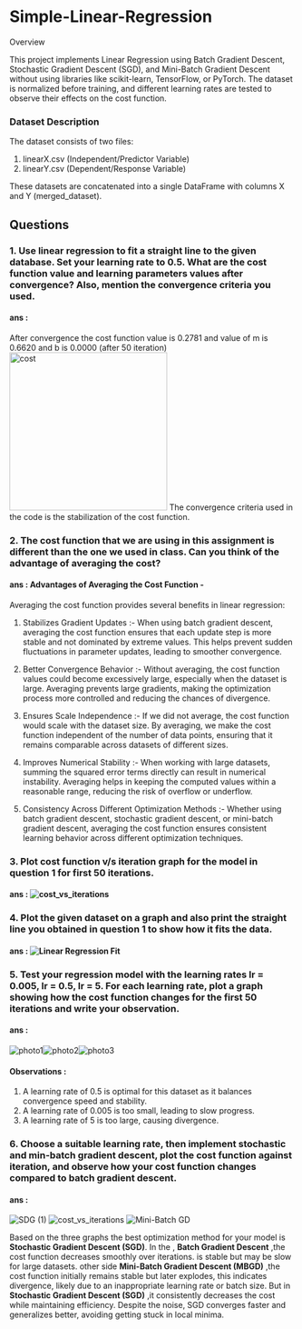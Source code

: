 # Simple-Linear-Regression


Overview

This project implements Linear Regression using Batch Gradient Descent, Stochastic Gradient Descent (SGD), and Mini-Batch Gradient Descent without using libraries like scikit-learn, TensorFlow, or PyTorch. The dataset is normalized before training, and different learning rates are tested to observe their effects on the cost function.

### Dataset Description
The dataset consists of two files:

1. linearX.csv (Independent/Predictor Variable)
2. linearY.csv (Dependent/Response Variable)

These datasets are concatenated into a single DataFrame with columns X and Y (merged_dataset).

## Questions

### 1. Use linear regression to fit a straight line to the given database. Set your learning rate to 0.5. What are the cost function value and learning parameters values after convergence? Also, mention the convergence criteria you used.
#### ans : 
After convergence the cost function value is 0.2781 and value of m is 0.6620 and b is 0.0000 (after 50 iteration)
<img width="278" alt="cost" src="https://github.com/user-attachments/assets/ded174f8-5459-48ed-bcc3-c15f3867c64f" />
The convergence criteria used in the code is the stabilization of the cost function.

### 2. The cost function that we are using in this assignment is different than the one we used in class. Can you think of the advantage of averaging the cost?
#### ans : Advantages of Averaging the Cost Function -
Averaging the cost function provides several benefits in linear regression:

1. Stabilizes Gradient Updates :-
     When using batch gradient descent, averaging the cost function ensures that each update step is more stable and not dominated by extreme values. This helps prevent 
     sudden fluctuations in parameter updates, leading to smoother convergence.

2. Better Convergence Behavior :-
     Without averaging, the cost function values could become excessively large, especially when the dataset is large. Averaging prevents large gradients, making the 
     optimization process more controlled and reducing the chances of divergence.

3. Ensures Scale Independence :-
     If we did not average, the cost function would scale with the dataset size. By averaging, we make the cost function independent of the number of data points, ensuring 
     that it remains comparable across datasets of different sizes.

4. Improves Numerical Stability :-
     When working with large datasets, summing the squared error terms directly can result in numerical instability. Averaging helps in keeping the computed values within a 
     reasonable range, reducing the risk of overflow or underflow.

5. Consistency Across Different Optimization Methods :-
     Whether using batch gradient descent, stochastic gradient descent, or mini-batch gradient descent, averaging the cost function ensures consistent learning behavior 
     across different optimization techniques.

### 3. Plot cost function v/s iteration graph for the model in question 1 for first 50 iterations.
#### ans : ![cost_vs_iterations](https://github.com/user-attachments/assets/fbb78a09-0248-4ca2-bd86-49bf75be5990)


### 4. Plot the given dataset on a graph and also print the straight line you obtained in question 1 to show how it fits the data.
#### ans : ![Linear Regression Fit](https://github.com/user-attachments/assets/aaf48fba-396c-48b7-900c-22f645cea2af)

### 5. Test your regression model with the learning rates lr = 0.005, lr = 0.5, lr = 5. For each learning rate, plot a graph showing how the cost function changes for the first 50 iterations and write your observation.
#### ans : 
![photo1](https://github.com/user-attachments/assets/9c7cbf71-da41-4837-8a5f-193ba4b8441e)![photo2](https://github.com/user-attachments/assets/cb083032-8878-4d91-908d-86b6468ad677)![photo3](https://github.com/user-attachments/assets/45b7ea01-44a9-4351-a86a-d36114e62193)

#### Observations : 
   1. A learning rate of 0.5 is optimal for this dataset as it balances convergence speed and stability.
   2. A learning rate of 0.005 is too small, leading to slow progress.
   3. A learning rate of 5 is too large, causing divergence.

### 6. Choose a suitable learning rate, then implement stochastic and min-batch gradient descent, plot the cost function against iteration, and observe how your cost function changes compared to batch gradient descent.
#### ans :
![SDG (1)](https://github.com/user-attachments/assets/7877df28-2d50-41bb-a33f-bce0a2ad4553)
![cost_vs_iterations](https://github.com/user-attachments/assets/d8597241-ae87-4811-af32-23eaf92f541b)
![Mini-Batch GD](https://github.com/user-attachments/assets/7b581b91-507c-4b2f-bd75-970b45dd2647)

Based on the three graphs the best optimization method for your model is **Stochastic Gradient Descent (SGD)**.
In the , **Batch Gradient Descent** ,the cost function decreases smoothly over iterations. is stable but may be slow for large datasets. other side **Mini-Batch Gradient Descent (MBGD)** ,the cost function initially remains stable but later explodes, this indicates divergence, likely due to an inappropriate learning rate or batch size. But in **Stochastic Gradient Descent (SGD)** ,it consistently decreases the cost while maintaining efficiency. Despite the noise, SGD converges faster and generalizes better, avoiding getting stuck in local minima.
